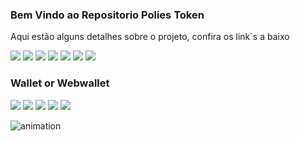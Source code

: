 <h3>Bem Vindo ao Repositorio Polies Token </h3>
<p>Aqui estão alguns detalhes sobre o projeto, confira os link´s a baixo</p>

<!-- Link das Redes Sociais -->
<a href="https://www.youtube.com/channel/UC_-uuuZbY0AAt9CViNzvc-Q" target="_blank"><img src="https://img.icons8.com/nolan/64/youtube-music.png"/></a>
<a href="https://www.facebook" target="_blank"><img src="https://img.icons8.com/nolan/64/facebook-circled.png"/></a>
<a href="https://www.twitter" target="_blank"><img src="https://img.icons8.com/nolan/64/twitter-circled.png"/></a>
<a href="https://www.instagram" target="_blank"><img src="https://img.icons8.com/nolan/64/instagram-new.png"/></a>
<a href="https://www.gmail" target="_blank"><img src="https://img.icons8.com/nolan/64/filled-message.png"/></a>
<a href="https://www.discord" target="_blank"><img src="https://img.icons8.com/nolan/64/discord.png"/></a>
<a href="https://www.telegram" target="_blank"><img src="https://img.icons8.com/nolan/64/bbm-messenger.png"/></a>

<h3>Wallet or Webwallet</h3>
<a href="https://www.android" target="_blank"><img src="https://img.icons8.com/nolan/64/android-os.png"/></a>
<a href="https://www.iphone" target="_blank"><img src="https://img.icons8.com/nolan/64/mac-os.png"/></a>
<a href="https://www.chrome" target="_blank"><img src="https://img.icons8.com/nolan/64/chrome.png"/></a>
<a href="https://www.brave" target="_blank"><img src="https://img.icons8.com/nolan/64/brave-web-browser.png"/></a>
<a href="https://www.safari" target="_blank"><img src="https://img.icons8.com/nolan/64/safari.png"/></a>

![animation](https://i.pinimg.com/originals/5d/27/09/5d27099922e5fa89a861563885703ace.gif)
